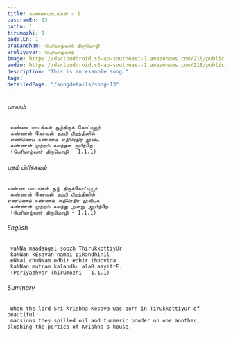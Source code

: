 ```yaml
---
title: ​வண்ணமாடங்கள் - 1 
pasuramEn: 13
pathu: 1
tirumozhi: 1
padalEn: 1
prabandham: பெரியாழ்வார் திருமொழி
aruliyavar: பெரியாழ்வார்
image: https://dsclouddroid.s3-ap-southeast-1.amazonaws.com/218/public_1029b173d331633898b5006f8023bc3aecc8.jpg
audio: https://dsclouddroid.s3-ap-southeast-1.amazonaws.com/218/public_102908b39c7d4a029b5223b6e3cb57fdaba1.ogg
description: "This is an example song."
tags: 
detailedPage: "/songdetails/song-13"
---
```

###### பாசுரம்


	 வண்ண மாடங்கள் சூழ்திருக் கோட்டியூர்
	 கண்ணன் கேசவன் நம்பி பிறந்தினில்
	 எண்ணெய் சுண்ணம் எதிரெதிர் தூவிட
	 கண்ணன் முற்றம் கலந்தள றாயிற்றே.
	 (பெரியாழ்வார் திருமொழி - 1.1.1)
	

###### பதம் பிரிக்கவும்


	வண்ண மாடங்கள் சூழ் திருக்கோட்டியூர்
	 கண்ணன் கேசவன் நம்பி பிறந்தினில்
	எண்ணெய் சுண்ணம் எதிரெதிர் தூவிடக்
	 கண்ணன் முற்றம் கலந்து அளறு ஆயிற்றே.
	 (பெரியாழ்வார் திருமொழி - 1.1.1)
	

###### English


	 vaNNa maadangal soozh ThirukkottiyUr
	 kaNNan kEsavan nambi piRandhinil
	 eNNai chuNNam edhir edhir thoovida
	 kaNNan mutram kalandhu alaR aayitrE.
	 (Periyazhvar Thirumozhi - 1.1.1)
	

###### Summary


	 When the lord Sri Krishna Kesava was born in Tirukkottiyur of beautiful
	 mansions they spilled oil and turmeric powder on one another, slushing the portico of Krishna's house.
	